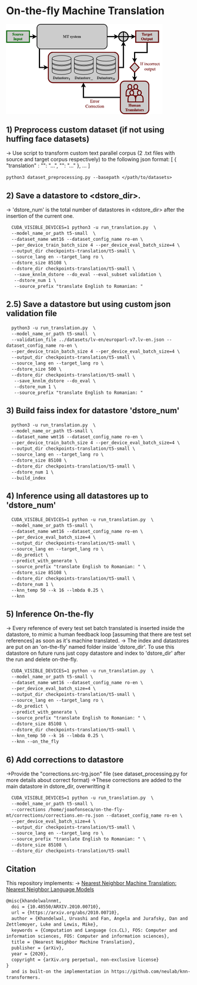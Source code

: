# On-the-fly Machine Translation

<img
  src="https://github.com/jmrsf1/on-the-fly-mt/blob/main/on-the-fly.png"
  alt="Alt text"
  title="On-the-fly Machine Translation"
  style="display: block; width: 425px;">

## 1) Preprocess custom dataset (if not using huffing face datasets)
-> Use script to transform custom text parallel corpus (2 .txt files with source 
and target corpus respectively) to the following json format:
 [ { "translation" : "<src>": "...", "<trg>": "..." }, ... ]

``` python3 dataset_preprocessing.py --basepath </path/to/datasets> ```


## 2) Save a datastore to <dstore_dir>.
-> 'dstore_num' is the total number of datastores
in <dstore_dir> after the insertion of the current one.

``` 
  CUDA_VISIBLE_DEVICES=1 python3 -u run_translation.py  \
  --model_name_or_path t5-small  \
  --dataset_name wmt16 --dataset_config_name ro-en \
  --per_device_train_batch_size 4 --per_device_eval_batch_size=4 \
  --output_dir checkpoints-translation/t5-small \
  --source_lang en --target_lang ro \
  --dstore_size 85108 \
  --dstore_dir checkpoints-translation/t5-small \
   --save_knnlm_dstore --do_eval --eval_subset validation \
   --dstore_num 1 \
   --source_prefix "translate English to Romanian: "
  ```

## 2.5) Save a datastore but using custom json validation file 

``` 
  python3 -u run_translation.py  \
  --model_name_or_path t5-small  \
  --validation_file ../datasets/lv-en/europarl-v7.lv-en.json --dataset_config_name ro-en \
  --per_device_train_batch_size 4 --per_device_eval_batch_size=4 \
  --output_dir checkpoints-translation/t5-small \
  --source_lang en --target_lang ro \
  --dstore_size 500 \
  --dstore_dir checkpoints-translation/t5-small \
   --save_knnlm_dstore --do_eval \
   --dstore_num 1 \
   --source_prefix "translate English to Romanian: "
  ```


## 3) Build faiss index for datastore 'dstore_num'

```
  python3 -u run_translation.py  \
  --model_name_or_path t5-small \
  --dataset_name wmt16 --dataset_config_name ro-en \
  --per_device_train_batch_size 4 --per_device_eval_batch_size=4 \
  --output_dir checkpoints-translation/t5-small \
  --source_lang en --target_lang ro \
  --dstore_size 85108 \
  --dstore_dir checkpoints-translation/t5-small \
  --dstore_num 1 \
  --build_index 
  ```


## 4) Inference using all datastores up to 'dstore_num'

```
  CUDA_VISIBLE_DEVICES=1 python -u run_translation.py  \
  --model_name_or_path t5-small \
  --dataset_name wmt16 --dataset_config_name ro-en \
  --per_device_eval_batch_size=4 \
  --output_dir checkpoints-translation/t5-small \
  --source_lang en --target_lang ro \
  --do_predict \
  --predict_with_generate \
  --source_prefix "translate English to Romanian: " \
  --dstore_size 85108 \
  --dstore_dir checkpoints-translation/t5-small \
  --dstore_num 1 \
  --knn_temp 50 --k 16 --lmbda 0.25 \
  --knn 
  ```

## 5) Inference On-the-fly
-> Every reference of every test set batch translated is inserted inside the datastore,
to mimic a human feedback loop [assuming that there are test set references] as soon as it's
machine translated.
-> The index and datastores are put on an 'on-the-fly' named folder inside 'dstore_dir'. To use this datastore
on future runs just copy datastore and index to 'dstore_dir' after the run and delete on-the-fly.

```
  CUDA_VISIBLE_DEVICES=1 python -u run_translation.py  \
  --model_name_or_path t5-small \
  --dataset_name wmt16 --dataset_config_name ro-en \
  --per_device_eval_batch_size=4 \
  --output_dir checkpoints-translation/t5-small \
  --source_lang en --target_lang ro \
  --do_predict \
  --predict_with_generate \
  --source_prefix "translate English to Romanian: " \
  --dstore_size 85108 \
  --dstore_dir checkpoints-translation/t5-small \
  --knn_temp 50 --k 16 --lmbda 0.25 \
  --knn --on_the_fly
  ```

## 6) Add corrections to datastore
->Provide the "corrections.src-trg.json" file (see dataset_processing.py for more details about correct format)
->These corrections are added to the main datastore in dstore_dir, overwritting it

```
  CUDA_VISIBLE_DEVICES=1 python -u run_translation.py  \
  --model_name_or_path t5-small \
  --corrections /home/joaofonseca/on-the-fly-mt/corrections/corrections.en-ro.json --dataset_config_name ro-en \
  --per_device_eval_batch_size=4 \
  --output_dir checkpoints-translation/t5-small \
  --source_lang en --target_lang ro \
  --source_prefix "translate English to Romanian: " \
  --dstore_size 85108 \
  --dstore_dir checkpoints-translation/t5-small
  ```
  
  ## Citation

This repository implements:
-> [Nearest Neighbor Machine Translation: Nearest Neighbor Language Models](https://arxiv.org/abs/2010.00710)
```
@misc{khandelwalnnmt,
  doi = {10.48550/ARXIV.2010.00710},
  url = {https://arxiv.org/abs/2010.00710},
  author = {Khandelwal, Urvashi and Fan, Angela and Jurafsky, Dan and Zettlemoyer, Luke and Lewis, Mike},
  keywords = {Computation and Language (cs.CL), FOS: Computer and information sciences, FOS: Computer and information sciences},
  title = {Nearest Neighbor Machine Translation},
  publisher = {arXiv},
  year = {2020},
  copyright = {arXiv.org perpetual, non-exclusive license}
}
  and is built-on the implementation in https://github.com/neulab/knn-transformers.

```

